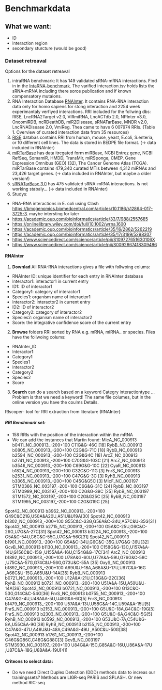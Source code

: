 # Benchmarkdata

## What we want:
- ID 
- Interaction region
- secondary sturcture (would be good)

### Dataset retreaval
Options for the dataset retreaval
1. intraRNA benchmark: It has 149 validated sRNA-mRNA interactions. Find in in the [IntaRNA-benchmark](https://github.com/BackofenLab/IntaRNA-benchmark). The varified interaction.tsv holds lists the sRNA-mRNA including there sorce publication and if known compensatory mutaions. 
2. RNA Interaction Database [RNAInter](http://www.rna-society.org/rnainter/). It contains RNA-RNA interaction data only for homo sapiens for stong interaction and 2254 week experimantaly verfiyed interactions. RRI included for the follwing dbs: RISE, LncRNA2Target v2.0, VIRmiRNA, LncACTdb 2.0, NPInter v3.0, OncomiRDB, ncRDeathDB, miR2Disease, sRNATarBase, MNDR v2.0, LncRNADisease 2.0, VmiReg. Thea came to have 6 007974 RRIs. (Table 1. Overview of curated interaction data from 35 resources)
3. [RISE](http://rise.life.tsinghua.edu.cn/downloads.html) databas contains RRI from human, mouse, yeast, E.coli, S.enteria, or 10 different cell lines. The data is stored in BEDPE file format. (-> data included in RNAInter) 
4. [miRTarBase](http://mirtarbase.cuhk.edu.cn/php/index.php) has data itrcgated form miRBase, NCBI Entrez gene, NCBI RefSeq, SomamiR, HMDD, TransMir, miRSponge, CMEP, Gene Expression Omnibus (GEO) (32), The Cancer Genome Atlas (TCGA). miRTarBase contains 479,340 curated MTIs between 4,312 miRNAs and 23,426 target genes. (-> data included in RNAInter, but maybe a older version!) 
5. [sRNATarBase 3.0](http://ccb1.bmi.ac.cn:81/srnatarbase/) has 475 validated sRNA-mRNA interactions. Is not working stabaly... (-> data included in RNAInter) 
6. Studys:
- RNA-RNA interactions in E. coli using Clash https://bmcgenomics.biomedcentral.com/articles/10.1186/s12864-017-3725-3. maybe intersting for later
- https://academic.oup.com/bioinformatics/article/33/7/988/2557685
- https://onlinelibrary.wiley.com/doi/full/10.1002/wrna.1600
- https://academic.oup.com/bioinformatics/article/35/16/2862/5262219
- https://academic.oup.com/bioinformatics/article/35/17/3199/5298307
- https://www.sciencedirect.com/science/article/pii/S109727651630106X
- https://www.sciencedirect.com/science/article/pii/S0092867418309486


#### RNAInter
1. **Downlad** All RNA-RNA interactions gives a file with follwoing colums:
- RNAInter ID: unique identifier for each entry in RNAInter database
- Interactor1: interactor1 in current entry
- ID1: ID of interactor1
- Category1: category of interactor1
- Species1: organism name of interactor1
- Interactor2: interactor2 in current entry
- ID2: ID of interactor2
- Category2: category of interactor2
- Species2: organism name of interactor2
- Score: the integrative confidence score of the current entry
2. **Browse** folders RRI sorted by RNA e.g. mRNA, miRNA.. or species. Files have the follwoing colums:
- RNAInter_ID	
- Interactor1	
- Category1	
- Species1	
- Interactor2	
- Category2	
- Species2	
- Score
3. **Search** can do a search based on a keyword Categry interactiontype ... Problem is that we need a keyword!
The same file columes, but in the online version you have the coulms Details. 

RIscoper- tool for RRI extraction from literature (RNAInter)



##### RRI Benchmark set:
- 158 RRIs with the position of the interaction within the mRNA
- We can add the instances that Martin found:
MicA_NC_000913 b0411_NC_000913_-200+100 C11G&G-46C [18]
RybB_NC_000913 b0805_NC_000913_-200+100 C2G&G-71C [18]
RybB_NC_000913 b2594_NC_000913_-200+100 C2G&G4C [18]
ArcZ_NC_000913 b2741_NC_000913_-200+100 C70G&G-103C [21]
ArcZ_NC_000913 b3546_NC_000913_-200+100 C69G&G-10C [22]
CyaR_NC_000913 b1824_NC_000913_-200+100 G32C&C-11G [3]
FnrS_NC_000913 b2531_NC_000913_-200+100 C47G&G-3C [3]
RyhB_NC_000913 b3365_NC_000913_-200+100 C45G&G5C [3]
MicF_NC_003197 STM0366_NC_003197_-200+100 C6G&G-31C [24]
RybB_NC_003197 STM0999_NC_003197_-200+100 C2G&G-39C [25]
RybB_NC_003197 STM1572_NC_003197_-200+100 C2G&G25C [25]
RybB_NC_003197 STM1995_NC_003197_-200+100 C2G&G19C [25]

Spot42_NC_000913 b3962_NC_000913_-200+100 G49C&C21G,U50A&A20U,A51U&U19A[30]
Spot42_NC_000913 b1302_NC_000913_-200+100 G55C&C-33G,G56A&C-34U,A57C&U-35G[31]
Spot42_NC_000913 b2715_NC_000913_-200+100 G5A&C-25U,G6C&C-26G,U7G&A-27C[31]
Spot42_NC_000913 b3224_NC_000913_-200+100 G5A&C-54U,G6C&C-55G,U7G&A-56C[31]
Spot42_NC_000913 b1901_NC_000913_-200+100 G5A&C-34U,G6C&C-35G,U7G&G-36U[32]
GcvB_NC_000913 b1130_NC_000913_-200+100 C158G&G-13C,U157A&A-14U,G156C&C-15G ,U155A&A-16U,C154G&G-17C[34]
ArcZ_NC_000913 b1892_NC_000913_-200+100 U78A&G-60U,U77A&A-59U,G76G&C-58C ,U75C&A-57G,G74C&U-56G,G73U&C-55A [35] OxyS_NC_000913 b1892_NC_000913_-200+100 A69U&U-18A,A68A&U-17U,U67C&A-16G ,A66C&U-15G,A65U&U-14A[35]
RybB_NC_000913 b0721_NC_000913_-200+100 U12A&A-21U,C13G&G-22C[36]
RyhB_NC_000913 b0721_NC_000913_-200+100 U51A&A-15U,A50U&U-14A[36]
Spot42_NC_000913 b0721_NC_000913_-200+100 G13C&C-53G,G14C&C-54G[36]
FnrS_NC_000913 b0755_NC_000913_-200+100 C47A&G-4U,U48A&A-5U,U49G&A-6C[5]
FnrS_NC_000913 b1479_NC_000913_-200+100 U57A&A-13U,U58G&A-14C,U59A&A-15U[5]
FnrS_NC_000913 b2153_NC_000913_-200+100 G5U&C-18A,G4C&C-19G[5]
FnrS_NC_000913 b2303_NC_000913_-200+100 G5U&C-6A,G4C&C-5G[5]
RyhB_NC_000913 b0592_NC_000913_-200+100 G53U&C-7A,C54U&G-8A,U55C&A-9G[38]
RyhB_NC_000913 b2155_NC_000913_-200+100 C47A&G-47U,A48U&U-48A,C49A&G-49U ,A50C&U-50G[38]
Spot42_NC_000913 b1761_NC_000913_-200+100 C46G&G86C,C48G&G88C[3]
GcvB_NC_003197 STM3930_NC_003197_-200+100 U84G&A-15C,G85A&C-16U,U86A&A-17U ,U87C&A-18G,U88A&A-19U[41]








#### Criteons to select data:
- Do we need Direct Duplex Detection (DDD) methods data to increas our trainingssets? Methods are LIGR-seq PARIS and SPLASH. Or new method  RIC-seq


